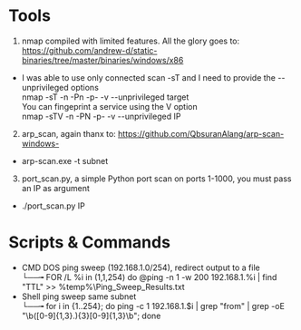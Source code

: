 # Tools
1. nmap compiled with limited features. All the glory goes to: https://github.com/andrew-d/static-binaries/tree/master/binaries/windows/x86
- I was able to use only connected scan -sT and I need to provide the --unprivileged options<br>nmap -sT -n -Pn -p- -v --unprivileged target<br>You can fingeprint a service using the V option<br>nmap -sTV -n -PN -p- -v --unprivileged IP
2. arp_scan, again thanx to: https://github.com/QbsuranAlang/arp-scan-windows-<br>
  - arp-scan.exe -t subnet
3. port_scan.py, a simple Python port scan on ports 1-1000, you must pass an IP as argument
- ./port_scan.py IP

# Scripts & Commands
- CMD DOS ping sweep (192.168.1.0/254), redirect output to a file<br>
  └──╼ FOR /L %i in (1,1,254) do @ping -n 1 -w 200 192.168.1.%i | find "TTL" >> %temp%\Ping_Sweep_Results.txt
- Shell ping sweep same subnet<br>
  └──╼ for i in {1..254}; do ping -c 1 192.168.1.$i | grep "from" | grep -oE "\b([0-9]{1,3}\.){3}[0-9]{1,3}\b"; done

